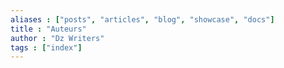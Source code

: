 ```yaml
---
aliases : ["posts", "articles", "blog", "showcase", "docs"]
title : "Auteurs"
author : "Dz Writers"
tags : ["index"]
---
```


